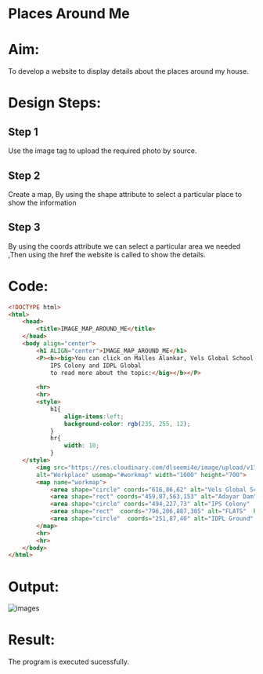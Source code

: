 # Places Around Me
# Aim:
To develop a website to display details about the places around my house.

# Design Steps:
## Step 1
Use the image tag to upload the required photo by source.
## Step 2
Create a map, By using the shape attribute to select a particular place to show the information
## Step 3
By using the coords attribute we can select a particular area we needed ,Then using the href the website is called to show the details.


# Code:
```html
<!DOCTYPE html>
<html>
    <head>
        <title>IMAGE_MAP_AROUND_ME</title>
    </head>
    <body align="center">
        <h1 ALIGN="center">IMAGE_MAP_AROUND_ME</h1>
        <P><b><big>You can click on Malles Alankar, Vels Global School, Adayar River Check Dam, 
            IPS Colony and IDPL Global
            to read more about the topic:</big></b></P>
    
        <hr>
        <hr>
        <style>
            h1{
                align-items:left;
                background-color: rgb(235, 255, 12);
            }
            hr{
                width: 10;
            }
    </style>
        <img src="https://res.cloudinary.com/dlseemi4e/image/upload/v1700392192/kimage_lqhtcl.jpg" 
        alt="Workplace" usemap="#workmap" width="1000" height="700">
        <map name="workmap">
            <area shape="circle" coords="616,86,62" alt="Vels Global School" href="school.html">
            <area shape="rect" coords="459,87,563,153" alt="Adayar Dam" href="dam.htm">
            <area shape="circle" coords="494,227,73" alt="IPS Colony"  href="colony.html" >
            <area shape="rect"  coords="796,206,887,305" alt="FLATS"  href="flat.html" >
            <area shape="circle"  coords="251,87,40" alt="IDPL Ground" href="ground.html">
        </map>
        <hr>
        <hr>
    </body>
</html>
```

# Output:

![images](https://github.com/chandru174642/Ex-04-webTech_imagemap/assets/139841798/0ca75b1d-5a94-4826-b63a-e18f6d1528ea)


# Result:
The program is executed sucessfully.
